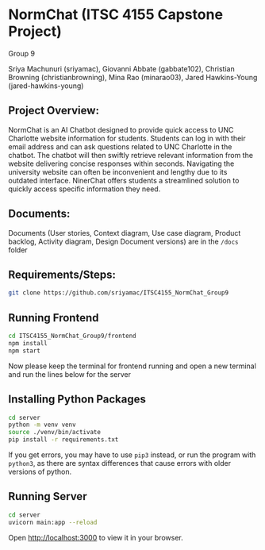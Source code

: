 # NormChat (ITSC 4155 Capstone Project)
<p>Group 9</p>
<p></p>Sriya Machunuri (sriyamac), Giovanni Abbate (gabbate102), Christian Browning (christianbrowning), Mina Rao (minarao03), Jared Hawkins-Young (jared-hawkins-young) </p>

## Project Overview: 
<p>NormChat is an AI Chatbot designed to provide quick access to UNC Charlotte website information for students. Students can log in with their email address and can ask questions related to UNC Charlotte in the chatbot. The chatbot will then swiftly retrieve relevant information from the website delivering concise responses within seconds. Navigating the university website can often be inconvenient and lengthy due to its outdated interface. NinerChat offers students a streamlined solution to quickly access specific information they need.</p>

## Documents:
Documents (User stories, Context diagram, Use case diagram, Product backlog, Activity diagram, Design Document versions) are in the `/docs` folder
<p> </p>

## Requirements/Steps:

```bash
git clone https://github.com/sriyamac/ITSC4155_NormChat_Group9
```

## Running Frontend
```bash
cd ITSC4155_NormChat_Group9/frontend
npm install
npm start
```

Now please keep the terminal for frontend running and open a new terminal and run the lines below for the server

## Installing Python Packages
```bash
cd server
python -m venv venv
source ./venv/bin/activate
pip install -r requirements.txt
```
If you get errors, you may have to use `pip3` instead, or run the program with `python3`, as there are syntax differences that cause errors with older versions of python.

## Running Server
```bash
cd server
uvicorn main:app --reload
```

Open [http://localhost:3000](http://localhost:3000) to view it in your browser.

